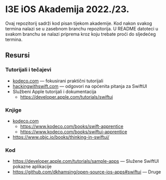 # I3E iOS Akademija 2022./23.

Ovaj repozitorij sadrži kod pisan tijekom akademije. Kod nakon svakog termina nalazi se u zasebnom branchu repozitorija. U README datoteci u svakom branchu se nalazi priprema kroz koju trebate proći do sljedećeg termina.

## Resursi

### Tutorijali i tečajevi

- [kodeco.com](http://kodeco.com) — fokusirani praktični tutorijali
- [hackingwithswift.com](http://hackingwithswift.com) — odgovori na općenita pitanja za SwiftUI
- Službeni Apple tutorijali i dokumentacija
  - https://developer.apple.com/tutorials/swiftui

### Knjige

- [kodeco.com](http://kodeco.com)
  - https://www.kodeco.com/books/swift-apprentice
  - https://www.kodeco.com/books/swiftui-apprentice
- https://www.objc.io/books/thinking-in-swiftui/

### Kod

- https://developer.apple.com/tutorials/sample-apps — Služene SwiftUI pokazne aplikacije
- https://github.com/dkhamsing/open-source-ios-apps#swiftui — Druge